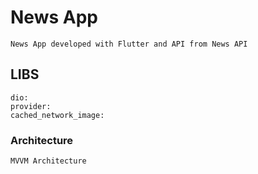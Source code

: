 # News App 
    News App developed with Flutter and API from News API

## LIBS 
    dio:
    provider:
    cached_network_image:

### Architecture
    MVVM Architecture